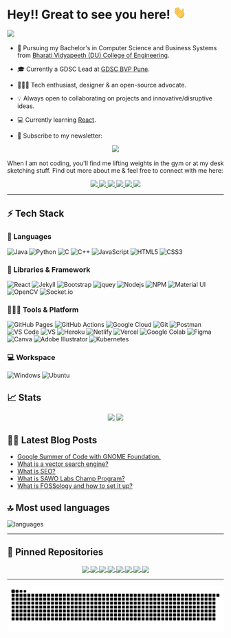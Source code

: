 # Hey!! Great to see you here! <img src="/src/wave.gif" width="30px" height="30px">

<a href="https://asmit2952.github.io/"><img src="/src/profile_banner.gif"></a>

* 📖 Pursuing my Bachelor's in Computer Science and Business Systems from [Bharati Vidyapeeth (DU) College of Engineering](https://bvucoepune.edu.in/). 

* 🎓 Currently a GDSC Lead at [GDSC BVP Pune](https://gdsc.community.dev/bharati-vidyapeeth-deemed-university-college-of-engineering-pune/). 

* 🧑🏻‍💻 Tech enthusiast, designer & an open-source advocate. 

* 💡 Always open to collaborating on projects and innovative/disruptive ideas. 

* 💻 Currently learning [React](https://reactjs.org/).

* 📰 Subscribe to my newsletter: 

<p align="center">
<a href="https://www.getrevue.co/profile/asmit">
   <img src="https://img.shields.io/badge/Revue-FFA500?style=for-the-badge&logo=rss&logoColor=white" />
</a>
</p>	

When I am not coding, you'll find me lifting weights in the gym or at my desk sketching stuff. Find out more about me & feel free to connect with me here:

<p align="center">
	<a href="https://www.linkedin.com/in/asmit-malakannawar/">
		<img src="https://img.shields.io/badge/LinkedIn-0077B5?style=for-the-badge&logo=linkedin&logoColor=white" />
	</a>
	<a href="https://twitter.com/Asmit_2952">
		<img src="https://img.shields.io/badge/Twitter-1DA1F2?style=for-the-badge&logo=twitter&logoColor=white" />
	</a>
	<a href="https://dev.to/asmit2952">
		<img src="https://img.shields.io/badge/dev.to-0A0A0A?style=for-the-badge&logo=devdotto&logoColor=white" />
	</a>
        <a href="https://asmit2952.github.io/">
		<img src="https://img.shields.io/badge/portfolio-1AA260?style=for-the-badge&logo=About.me&logoColor=white" />
	</a>
	<a href="https://asmit.bio.link/">
		<img src="https://img.shields.io/badge/bio.link-000000%7D?style=for-the-badge&logo=biolink&logoColor=white" />
	</a>
        <a href="mailto:asmitbm2952002@gmail.com">
		<img src="https://img.shields.io/badge/Gmail-D14836?style=for-the-badge&logo=gmail&logoColor=white" />
	</a>
</p>

---

## ⚡ Tech Stack

### 🚀 Languages

![Java](https://img.shields.io/badge/Java-ED8B00?style=for-the-badge&logo=java&logoColor=white)
![Python](https://img.shields.io/badge/Python-FFD43B?style=for-the-badge&logo=python&logoColor=306998)
![C](https://img.shields.io/badge/C-00599C?style=for-the-badge&logo=c&logoColor=white)
![C++](https://img.shields.io/badge/C%2B%2B-00599C?style=for-the-badge&logo=c%2B%2B&logoColor=white)
![JavaScript](https://img.shields.io/badge/JavaScript-323330?style=for-the-badge&logo=javascript&logoColor=F7DF1E)
![HTML5](https://img.shields.io/badge/HTML5-E34F26?style=for-the-badge&logo=html5&logoColor=white)
![CSS3](https://img.shields.io/badge/CSS3-1572B6?style=for-the-badge&logo=css3&logoColor=white)

### 🧩 Libraries & Framework

![React](https://img.shields.io/badge/React-20232A?style=for-the-badge&logo=react&logoColor=61DAFB)
![Jekyll](https://img.shields.io/badge/Jekyll-CC0000?style=for-the-badge&logo=Jekyll&logoColor=white)
![Bootstrap](https://img.shields.io/badge/Bootstrap-563D7C?style=for-the-badge&logo=bootstrap&logoColor=white)
![jquey](https://img.shields.io/badge/jQuery-0769AD?style=for-the-badge&logo=jquery&logoColor=white)
![Nodejs](https://img.shields.io/badge/Node.js-339933?style=for-the-badge&logo=nodedotjs&logoColor=white)
![NPM](https://img.shields.io/badge/npm-CB3837?style=for-the-badge&logo=npm&logoColor=white)
![Material UI](https://img.shields.io/badge/Material--UI-0081CB?style=for-the-badge&logo=material-ui&logoColor=white)
![OpenCV](https://img.shields.io/badge/OpenCV-27338e?style=for-the-badge&logo=OpenCV&logoColor=white)
![Socket.io](https://img.shields.io/badge/Socket.io-010101?&style=for-the-badge&logo=Socket.io&logoColor=white)

### 🧑🏻‍💻 Tools & Platform

![GitHub Pages](https://img.shields.io/badge/GitHub_Pages-100000?style=for-the-badge&logo=github&logoColor=white)
![GitHub Actions](https://img.shields.io/badge/GitHub_Actions-2088FF?style=for-the-badge&logo=github-actions&logoColor=white)
![Google Cloud](https://img.shields.io/badge/Google_Cloud-4285F4?style=for-the-badge&logo=google-cloud&logoColor=white)
![Git](https://img.shields.io/badge/Git-F05032?style=for-the-badge&logo=git&logoColor=white)
![Postman](https://img.shields.io/badge/Postman-FF6C37?style=for-the-badge&logo=Postman&logoColor=white)
![VS Code](https://img.shields.io/badge/Visual_Studio_Code-0078D4?style=for-the-badge&logo=visual%20studio%20code&logoColor=white)
![VS](https://img.shields.io/badge/Visual_Studio-5C2D91?style=for-the-badge&logo=visual%20studio&logoColor=white)
![Heroku](https://img.shields.io/badge/Heroku-430098?style=for-the-badge&logo=heroku&logoColor=white)
![Netlify](https://img.shields.io/badge/Netlify-00C7B7?style=for-the-badge&logo=netlify&logoColor=white)
![Vercel](https://img.shields.io/badge/Vercel-000000?style=for-the-badge&logo=vercel&logoColor=white)
![Google Colab](https://img.shields.io/badge/Colab-F9AB00?style=for-the-badge&logo=googlecolab&color=525252)
![Figma](https://img.shields.io/badge/Figma-F24E1E?style=for-the-badge&logo=figma&logoColor=white)
![Canva](https://img.shields.io/badge/Canva-%2300C4CC.svg?&style=for-the-badge&logo=Canva&logoColor=white)
![Adobe Illustrator](https://img.shields.io/badge/Adobe%20Illustrator-FF9A00?style=for-the-badge&logo=adobe%20illustrator&logoColor=white)
![Kubernetes](https://img.shields.io/badge/kubernetes-326ce5.svg?&style=for-the-badge&logo=kubernetes&logoColor=white)

### 💻 Workspace

![Windows](https://img.shields.io/badge/Windows-0078D6?style=for-the-badge&logo=windows&logoColor=white)
![Ubuntu](https://img.shields.io/badge/Ubuntu-E95420?style=for-the-badge&logo=ubuntu&logoColor=white)

## 📈 Stats

<p align="center">
  <img width="48%" src="https://github-readme-stats.vercel.app/api?username=Asmit2952&show_icons=true&hide_border=true&theme=radical" />
  <img width="48%" src="https://github-readme-streak-stats.herokuapp.com/?user=Asmit2952&hide_border=true&theme=radical" />
</p>

## ✍🏻 Latest Blog Posts

<!-- BLOG-POST-LIST:START -->
- [Google Summer of Code with GNOME Foundation.](https://dev.to/asmit2952/google-summer-of-code-with-gnome-foundation-5adj)
- [What is a vector search engine?](https://dev.to/asmit2952/what-are-vector-search-engines-3lp1)
- [What is SEO?](https://dev.to/asmit2952/what-is-seo-1dj6)
- [What is SAWO Labs Champ Program?](https://dev.to/asmit2952/what-is-sawo-labs-champ-program-41id)
- [What is FOSSology and how to set it up?](https://dev.to/asmit2952/what-is-fossology-and-how-to-set-it-up-4j47)
<!-- BLOG-POST-LIST:END -->

## 🔝 Most used languages

  <img alt="languages" src="https://github-readme-stats.vercel.app/api/top-langs/?username=Asmit2952&layout=compact&hide_border=true&theme=radical" />

---

## 📕 Pinned Repositories

<p align="center">
<a href="https://github.com/Asmit2952/Asmit2952.github.io">
  <img align="center" src="https://github-readme-stats.vercel.app/api/pin/?username=Asmit2952&repo=Asmit2952.github.io&hide_border=true&theme=radical" />
</a>

<a href="https://github.com/Asmit2952/Open-Source-Programs">
  <img align="center" src="https://github-readme-stats.vercel.app/api/pin/?username=Asmit2952&repo=Open-Source-Programs&hide_border=true&theme=radical" />
</a>

<a href="https://github.com/Asmit2952/Weather-App">
  <img align="center" src="https://github-readme-stats.vercel.app/api/pin/?username=Asmit2952&repo=Weather-App&hide_border=true&theme=radical" />
</a>

<a href="https://github.com/Asmit2952/Web-accessibility-tester">
  <img align="center" src="https://github-readme-stats.vercel.app/api/pin/?username=Asmit2952&repo=Web-accessibility-tester&hide_border=true&theme=radical" />
</a>

<a href="https://github.com/Asmit2952/MP3-Player">
  <img align="center" src="https://github-readme-stats.vercel.app/api/pin/?username=Asmit2952&repo=MP3-Player&hide_border=true&theme=radical" />
</a>

<a href="https://github.com/Asmit2952/CLI-passgen">
  <img align="center" src="https://github-readme-stats.vercel.app/api/pin/?username=Asmit2952&repo=CLI-passgen&hide_border=true&theme=radical" />
</a>

<a href="https://github.com/Asmit2952/URL-Shortener">
  <img align="center" src="https://github-readme-stats.vercel.app/api/pin/?username=Asmit2952&repo=URL-Shortener&hide_border=true&theme=radical" />
</a>

<a href="https://github.com/Asmit2952/Twitter-Dynamic-Header">
  <img align="center" src="https://github-readme-stats.vercel.app/api/pin/?username=Asmit2952&repo=Twitter-Dynamic-Header&hide_border=true&theme=radical" />
</a>

</p>

<!--![Asmit's GitHub activity graph](https://activity-graph.herokuapp.com/graph?username=Asmit2952&hide_border=true&theme=redical)-->

---

<p align="center">
   <img src="https://github.com/Asmit2952/Asmit2952/blob/output/github-contribution-grid-snake.svg" alt="snake">
</p>
